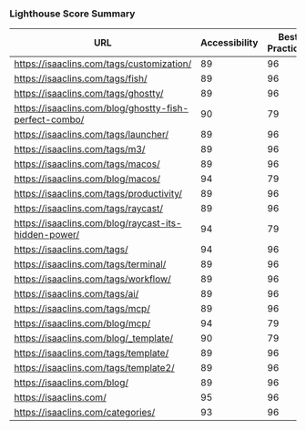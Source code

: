 ### Lighthouse Score Summary
| URL | Accessibility | Best Practices | Performance | SEO |
|-----|---------------|----------------|-------------|-----|
| https://isaaclins.com/tags/customization/ | 89 | 96 | 100 | 90 |
| https://isaaclins.com/tags/fish/ | 89 | 96 | 100 | 90 |
| https://isaaclins.com/tags/ghostty/ | 89 | 96 | 100 | 90 |
| https://isaaclins.com/blog/ghostty-fish-perfect-combo/ | 90 | 79 | 91 | 100 |
| https://isaaclins.com/tags/launcher/ | 89 | 96 | 100 | 90 |
| https://isaaclins.com/tags/m3/ | 89 | 96 | 100 | 90 |
| https://isaaclins.com/tags/macos/ | 89 | 96 | 100 | 90 |
| https://isaaclins.com/blog/macos/ | 94 | 79 | 100 | 100 |
| https://isaaclins.com/tags/productivity/ | 89 | 96 | 100 | 90 |
| https://isaaclins.com/tags/raycast/ | 89 | 96 | 100 | 90 |
| https://isaaclins.com/blog/raycast-its-hidden-power/ | 94 | 79 | 90 | 100 |
| https://isaaclins.com/tags/ | 94 | 96 | 100 | 90 |
| https://isaaclins.com/tags/terminal/ | 89 | 96 | 100 | 90 |
| https://isaaclins.com/tags/workflow/ | 89 | 96 | 100 | 90 |
| https://isaaclins.com/tags/ai/ | 89 | 96 | 100 | 90 |
| https://isaaclins.com/tags/mcp/ | 89 | 96 | 100 | 90 |
| https://isaaclins.com/blog/mcp/ | 94 | 79 | 100 | 100 |
| https://isaaclins.com/blog/_template/ | 90 | 79 | 100 | 100 |
| https://isaaclins.com/tags/template/ | 89 | 96 | 100 | 90 |
| https://isaaclins.com/tags/template2/ | 89 | 96 | 100 | 90 |
| https://isaaclins.com/blog/ | 89 | 96 | 100 | 90 |
| https://isaaclins.com/ | 95 | 96 | 100 | 80 |
| https://isaaclins.com/categories/ | 93 | 96 | 100 | 90 |
